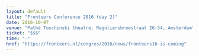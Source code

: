 ```yaml
---
layout: default
title: "Fronteers Conference 2016 (day 2)"
date: 2016-10-07
venue: "Pathé Tuschinski theatre, Reguliersbreestraat 26-34, Amsterdam"
ticket: "$$$"
time: "-"
href: "https://fronteers.nl/congres/2016/news/fronteers16-is-coming"
---
```

